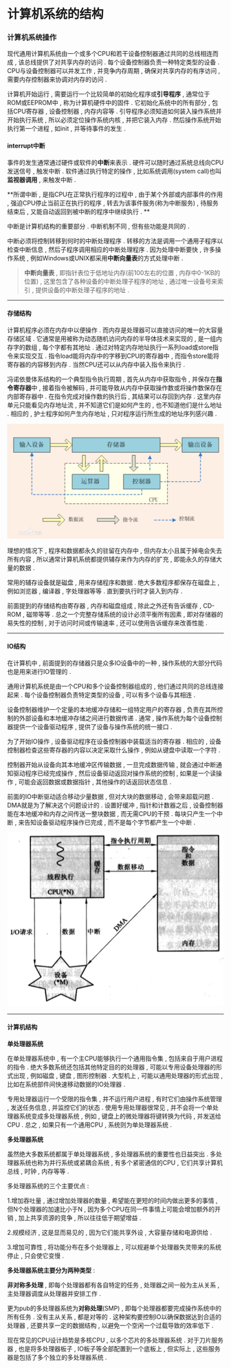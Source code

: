 # 计算机系统的结构

### 计算机系统操作

现代通用计算机系统由一个或多个CPU和若干设备控制器通过共同的总线相连而成 , 该总线提供了对共享内存的访问 . 每个设备控制器负责一种特定类型的设备 . CPU与设备控制器可以并发工作 , 并竞争内存周期 , 确保对共享内存的有序访问 , 需要内存控制器来协调对内存的访问 .

计算机开始运行 , 需要运行一个比较简单的初始化程序或**引导程序** , 通常位于ROM或EEPROM中 , 称为计算机硬件中的固件 . 它初始化系统中的所有部分 , 包括CPU寄存器 , 设备控制器 , 内存内容等 . 引导程序必须知道如何装入操作系统并开始执行系统 , 所以必须定位操作系统内核 , 并把它装入内存 . 然后操作系统开始执行第一个进程 , 如init , 并等待事件的发生 .

#### interrupt中断

事件的发生通常通过硬件或软件的**中断**来表示 . 硬件可以随时通过系统总线向CPU发送信号 , 触发中断 . 软件通过执行特定的操作 , 比如系统调用\(system call\)也叫**监视器调用** , 来触发中断 .

**所谓中断 , 是指CPU在正常执行程序的过程中 , 由于某个外部或内部事件的作用 , 强迫CPU停止当前正在执行的程序 , 转去为该事件服务\(称为中断服务\) , 待服务结束后 , 又能自动返回到被中断的程序中继续执行 . **

中断是计算机结构的重要部分 . 中断机制不同 , 但有些功能是共同的 .

中断必须将控制转移到何时的中断处理程序 . 转移的方法是调用一个通用子程序以检查中断信息 , 然后子程序调用相应的中断处理程序 . 因为处理中断要快 , 许多操作系统 , 例如Windows或UNIX都采用**中断向量表**的方式处理中断 .

> **中断向量表** , 即指针表位于低地址内存\(前100左右的位置 , 内存中0-1KB的位置\) , 这里包含了各种设备的中断处理子程序的地址 , 通过唯一设备号来索引 , 提供设备的中断处理子程序的地址 .

---

#### 存储结构

计算机程序必须在内存中以便操作 . 而内存是处理器可以直接访问的唯一的大容量存储区域 . 它通常是用被称为动态随机访问内存的半导体技术来实现的 , 是一组内存字的数组 , 每个字都有其地址 . 通过对特定内存地址执行一系列load或store指令来实现交互 . 指令load能将内存中的字移到CPU的寄存器中 , 而指令store能将寄存器的内容移到内存 . 当然CPU还可以从内存中装入指令来执行 .

冯诺依曼体系结构的一个典型指令执行周期 , 首先从内存中获取指令 , 并保存在**指令寄存器**中 , 接着指令被解码 , 并可能导致从内存中获取操作数或将操作数保存在内部寄存器中 . 在指令完成对操作数的执行后 , 其结果可以存回到内存 . 这里内存单元只能看见内存地址流 , 并不知道它们是如何产生的 , 也不知道他们是什么地址 . 相应的 , 护士程序如何产生内存地址 , 只对程序运行所生成的地址序列感兴趣 .

![](/assets/fnym.png)

理想的情况下 , 程序和数据都永久的驻留在内存中 , 但内存太小且属于掉电会失去所有内容 , 所以通常计算机系统都提供辅存来作为内存的扩充 , 即能永久的存储大量的数据 .

常用的辅存设备就是磁盘 , 用来存储程序和数据 . 绝大多数程序都保存在磁盘上 , 例如浏览器 , 编译器 , 字处理器等等 . 直到要执行时才装入到内存 .

前面提到的存储结构由寄存器 , 内存和磁盘组成 , 除此之外还有告诉缓存 , CD-ROM , 磁带等等 . 总之一个完整存储系统的设计必须平衡所有因素 , 即对存储器的易失性的控制 , 对于访问时间或传输速率 , 还可以使用告诉缓存来改善性能 .

---

#### IO结构

在计算机中 , 前面提到的存储器只是众多IO设备中的一种 , 操作系统的大部分代码也是用来进行IO管理的 .

通用计算机系统是由一个CPU和多个设备控制器组成的 , 他们通过共同的总线连接起来 . 每个设备控制器负责特定类型的设备 , 可以有多个设备与其相连 .

设备控制器维护一个定量的本地缓冲存储和一组特定用户的寄存器 , 负责在其所控制的外部设备和本地缓冲存储之间进行数据传递 . 通常 , 操作系统为每个设备控制器提供一个设备驱动程序 , 提供了设备与操作系统的统一接口 .

为了开始IO操作 , 设备驱动程序在设备控制器中装载适当的寄存器 . 相应的 , 设备控制器检查这些寄存器的内容以决定采取什么操作 , 例如从键盘中读取一个字符 .

控制器开始从设备向其本地缓冲区传输数据 , 一旦完成数据传输 , 就会通过中断通知驱动程序已经完成操作 , 然后设备驱动返回对操作系统的控制 , 如果是一个读操作 , 可能会返回数据或数据指针 , 其他操作的话返回状态信息 .

前面的IO中断驱动适合移动少量数据 , 但对大块的数据移动 , 会带来超载问题 . DMA就是为了解决这个问题设计的 . 设置好缓冲 , 指针和计数器之后 , 设备控制器能在本地缓冲和内存之间传送一整块数据 , 而无需CPU的干预 . 每块只产生一个中断 , 来告知设备驱动程序操作已完成 , 而不是每个字节都产生一个中断 .

![](/assets/iodma.png)

---

#### 计算机结构

**单处理器系统**

在单处理器系统中 , 有一个主CPU能够执行一个通用指令集 , 包括来自于用户进程的指令 . 绝大多数系统还包括其他特定目的的处理器 , 可能以专用设备处理器的形式出现 , 例如磁盘 , 键盘 , 图形控制器 . 大型机上 , 可能以通用处理器的形式出现 , 比如在系统部件间快速移动数据的IO处理器 .

专用处理器运行一个受限的指令集 , 并不运行用户进程 , 有时它们由操作系统管理 , 发送任务信息 , 并监控它们的状态 . 使用专用处理器很常见 , 并不会将一个单处理器系统变成多处理器系统 , 例如 , 键盘上的微处理器将键转换为代码 , 并发送给CPU . 总之 , 如果只有一个通用CPU , 系统则为单处理器系统 .

**多处理器系统**

虽然绝大多数系统都属于单处理器系统 , 多处理器系统的重要性也日益突出 . 多处理器系统也称为并行系统或紧耦合系统 , 有多个紧密通信的CPU , 它们共享计算机总线 , 时钟 , 内存等等 .

多处理器系统的三个主要优点 :

1.增加吞吐量 , 通过增加处理器的数量 , 希望能在更短的时间内做出更多的事情 , 但N个处理器的加速比小于N , 因为多个CPU在同一件事情上可能会增加额外的开销 , 加上共享资源的竞争 , 所以往往低于期望增益 .

2.规模经济 , 这是显而易见的 , 因为它们能共享外设 , 大容量存储和电源供给 .

3.增加可靠性 , 将功能分布在多个处理器上 , 可以规避单个处理器失灵带来的系统停止 , 只会使它变慢 .

**多处理器系统主要分为两种类型** : 

**非对称多处理** , 即每个处理器都有各自特定的任务 , 处理器之间一般为主从关系 , 主处理器调度从处理器并安排工作 . 

更为pub的多处理器系统为**对称处理**\(SMP\) , 即每个处理器都要完成操作系统中的所有任务 . 没有主从关系 , 都是对等的 . 这种架构要控制IO以确保数据达到合适的处理器 , 还要共享一定的数据结构 , 以避免一个空闲一个过载导致的效率低下 . 

现在常见的CPU设计趋势是多核CPU , 以多个芯片的多处理器系统 . 对于刀片服务器 , 也是将多处理器板子 , IO板子等全部配置到一个底板上 , 但实际上 , 这些服务器是包括了多个独立的多处理器系统 . 


